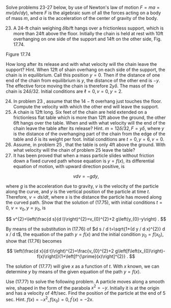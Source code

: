 Solve problems 23-27 below, by use of Newton's law of motion $F=m a=m v(d v / d y)$, where $F$ is the algebraic sum of all the forces acting on a body of mass $m$, and $a$ is the acceleration of the center of gravity of the body.

23. A 24-ft chain weighing $\delta \mathrm{lb} / \mathrm{ft}$ hangs over a frictionless support, which is more than $24 \mathrm{ft}$ above the floor. Initially the chain is held at rest with $10 \mathrm{ft}$ overhanging on one side of the support and $14 \mathrm{ft}$ on the other side, Fig. 17.74.

[](https://cdn.mathpix.com/cropped/2023_07_30_ca1c1f7b3544dd2eae87g-204.jpg?height=453&width=510&top_left_y=373&top_left_x=345)

Figure 17.74

How long after its release and with what velocity will the chain leave the support? Hint. When $12 \mathrm{ft}$ of shain overhang on each side of the support, the chain is in equilibrium. Call this position $y=0$. Then if the distance of one end of the chain from equilibrium is $y$, the distance of the other end is $-y$. The effective force moving the chain is therefore $2 y \delta$. The mass of the chain is $24 \delta / 32$. Initial conditions are $\ell=0, v=0, y=2$.

24. In problem 23 , assume that the $14-\mathrm{ft}$ overhang just touches the floor. Compute the velocity with which the other end will leave the support.
25. A chain is $12 \mathrm{ft}$ long. Six feet of the chain are held extended on a frictionless flat table which is more than $12 \mathrm{ft}$ above the ground, the other $6 \mathrm{ft}$ hangs over the table. When and with what velocity will the end of the chain leave the table after its release? Hint. $m=12 \delta / 32, F=y \delta$, where $y$ is the distance of the overhanging part of the chain from the edge of the table and $\delta$ is its weight per foot. Initial conditions are $t=0, y=6, v=0$.
26. Assume, in problem 25 , that the table is only $4 \mathrm{ft}$ above the ground. With what velocity will the chain of problem 25 leave the table?
27. It has been proved that when a mass particle slides without friction down a fixed curved path whose equation is $y=f(x)$, its differential equation of motion, with upward direction positive, is

$$
v d v=-g d y,
$$

where $g$ is the acceleration due to gravity, $v$ is the velocity of the particle along the curve, and $y$ is the vertical position of the particle at time $t$. Therefore, $v=d s / d t$, where $s$ is the distance the particle has moved along the curved path. Show that the solution of (17.75), with initial conditions $t=0$, $v=v_{0}, y=y_{0}$, is

$$
v^{2}=\left(\frac{d s}{d l}\right)^{2}=v_{0}^{2}+2 g\left(y_{0}-y\right) .
$$

By means of the substitution in (17.76) of $d s / d t=\sqrt{1+(d y / d x)^{2}} d x / d t$, the equation of the path $y=f(x)$ and the initial condition $y_{0}=f\left(x_{0}\right)$, show that (17.76) becomes

$$
\left(\frac{d x}{d t}\right)^{2}=\frac{v_{0}^{2}+2 g\left[f\left(x_{0}\right)-f(x)\right]}{1+\left[f^{\prime}(x)\right]^{2}} .
$$

The solution of (17.77) will give $x$ as a function of $t$. With $x$ known, we can determine $y$ by means of the given equation of the path $y=f(x)$.

Use (17.77) to solve the following problem. A particle moves along a smooth wire, shaped in the form of the parabola $x^{2}=-y$. Initially it is at the origin and has a velocity of $4 \mathrm{ft} / \mathrm{sec}$. Find the position of the particle at the end of 5 sec. Hint. $f(x)=-x^{2}, f\left(x_{0}\right)=0, f^{\prime}(x)=-2 x$.
